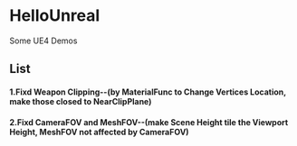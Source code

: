 # HelloUnreal
Some UE4 Demos

## List
#### 1.Fixd Weapon Clipping--(by MaterialFunc to Change Vertices Location, make those closed to NearClipPlane)
#### 2.Fixd CameraFOV and MeshFOV--(make Scene Height tile the Viewport Height, MeshFOV not affected by CameraFOV)
